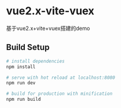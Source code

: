 # vue2.x-vite-vuex
基于vue2.x+vite+vuex搭建的demo
## Build Setup

``` bash
# install dependencies
npm install

# serve with hot reload at localhost:8080
npm run dev

# build for production with minification
npm run build

```
